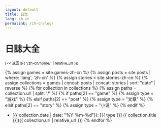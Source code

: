 ```yaml
---
layout: default
title: 日誌
lang: zh-cn
permalink: /zh-cn/log/
---
```

# 日誌大全

<sub>[<< 返回]({{ '/zh-cn/home/' | relative_url }})</sub>

{% assign games = site.games-zh-cn %}
{% assign posts = site.posts | where: 'lang', 'zh-cn' %}
{% assign stories = site.stories-zh-cn %}
{% assign collections = games | concat: posts | concat: stories | sort: "date" | reverse %}
{% for collection in collections %}
  {% assign paths = collection.url | split: '/' %}
  {% if paths[2] == "game" %}
    {% assign type = "游戏" %}
  {% elsif paths[2] == "post" %}
    {% assign type = "文章" %}
  {% elsif paths[2] == "story" %}
    {% assign type = "小说" %}
  {% endif %}
* [{{ collection.date | date: "%Y-%m-%d"}}: [{{ type }}] {{ collection.title }}]({{ collection.url | relative_url }})
{% endfor %}
